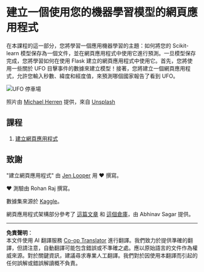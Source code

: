 <!--
CO_OP_TRANSLATOR_METADATA:
{
  "original_hash": "9836ff53cfef716ddfd70e06c5f43436",
  "translation_date": "2025-08-29T21:34:33+00:00",
  "source_file": "3-Web-App/README.md",
  "language_code": "mo"
}
-->
# 建立一個使用您的機器學習模型的網頁應用程式

在本課程的這一部分，您將學習一個應用機器學習的主題：如何將您的 Scikit-learn 模型保存為一個文件，並在網頁應用程式中使用它進行預測。一旦模型保存完成，您將學習如何在使用 Flask 建立的網頁應用程式中使用它。首先，您將使用一些關於 UFO 目擊事件的數據來建立模型！接著，您將建立一個網頁應用程式，允許您輸入秒數、緯度和經度值，來預測哪個國家報告了看到 UFO。

![UFO 停車場](../../../translated_images/ufo.9e787f5161da9d4d1dafc537e1da09be8210f2ee996cb638aa5cee1d92867a04.mo.jpg)

照片由 <a href="https://unsplash.com/@mdherren?utm_source=unsplash&utm_medium=referral&utm_content=creditCopyText">Michael Herren</a> 提供，來自 <a href="https://unsplash.com/s/photos/ufo?utm_source=unsplash&utm_medium=referral&utm_content=creditCopyText">Unsplash</a>

## 課程

1. [建立網頁應用程式](1-Web-App/README.md)

## 致謝

"建立網頁應用程式" 由 [Jen Looper](https://twitter.com/jenlooper) 用 ♥️ 撰寫。

♥️ 測驗由 Rohan Raj 撰寫。

數據集來源於 [Kaggle](https://www.kaggle.com/NUFORC/ufo-sightings)。

網頁應用程式架構部分參考了 [這篇文章](https://towardsdatascience.com/how-to-easily-deploy-machine-learning-models-using-flask-b95af8fe34d4) 和 [這個倉庫](https://github.com/abhinavsagar/machine-learning-deployment)，由 Abhinav Sagar 提供。

---

**免責聲明**：  
本文件使用 AI 翻譯服務 [Co-op Translator](https://github.com/Azure/co-op-translator) 進行翻譯。我們致力於提供準確的翻譯，但請注意，自動翻譯可能包含錯誤或不準確之處。應以原始語言的文件作為權威來源。對於關鍵資訊，建議尋求專業人工翻譯。我們對於因使用本翻譯而引起的任何誤解或錯誤解讀概不負責。  